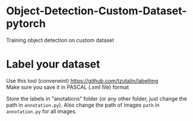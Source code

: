 # Object-Detection-Custom-Dataset-pytorch
Training object detection on custom dataset 


# Label your dataset
Use this tool (conveneint) https://github.com/tzutalin/labelImg  
Make sure you save it in PASCAL (.xml file) format  

Store the labels in "anotations" folder (or any other folder, just change the path in `annotation.py`). Also change the path of images `path` in   `annotation.py` for all images.  

